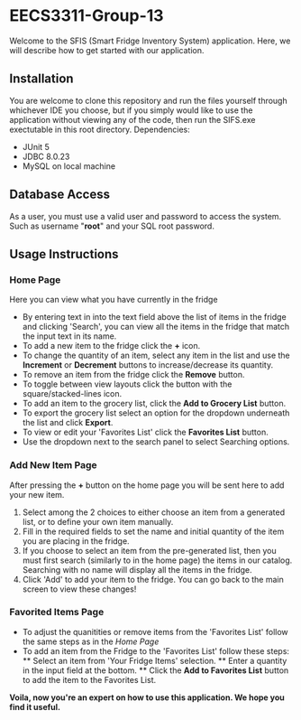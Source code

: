 # EECS3311-Group-13
Welcome to the SFIS (Smart Fridge Inventory System) application.
Here, we will describe how to get started with our application.

## Installation
You are welcome to clone this repository and run the files yourself through whichever IDE you choose, but if you simply would like to use the application without viewing any of the code, then run the SIFS.exe exectutable in this root directory.
Dependencies:
 - JUnit 5
 - JDBC 8.0.23
 - MySQL on local machine
 
 ## Database Access
 As a user, you must use a valid user and password to access the system. Such as username "**root**" and your SQL root password.

## Usage Instructions
### Home Page
Here you can view what you have currently in the fridge
* By entering text in into the text field above the list of items in the fridge and clicking 'Search', you can view all the items in the fridge that match the input text in its name. 
* To add a new item to the fridge click the **+** icon.
* To change the quantity of an item, select any item in the list and use the **Increment** or **Decrement** buttons to increase/decrease its quantity.
* To remove an item from the fridge click the **Remove** button.
* To toggle between view layouts click the button with the square/stacked-lines icon.
* To add an item to the grocery list, click the **Add to Grocery List** button.
* To export the grocery list select an option for the dropdown underneath the list and click **Export**.
* To view or edit your 'Favorites List' click the **Favorites List** button.
* Use the dropdown next to the search panel to select Searching options.

### Add New Item Page
After pressing the **+** button on the home page you will be sent here to add your new item.
1) Select among the 2 choices to either choose an item from a generated list, or to define your own item manually.
2) Fill in the required fields to set the name and initial quantity of the item you are placing in the fridge.
3) If you choose to select an item from the pre-generated list, then you must first search (similarly to in the home page) the items in our catalog. Searching with no name will display all the items in the fridge.
4) Click 'Add' to add your item to the fridge. You can go back to the main screen to view these changes!


### Favorited Items Page
* To adjust the quanitities or remove items from the 'Favorites List' follow the same steps as in the *Home Page*
* To add an item from the Fridge to the 'Favorites List' follow these steps:
** Select an item from 'Your Fridge Items' selection.
** Enter a quantity in the input field at the bottom.
** Click the **Add to Favorites List** button to add the item to the Favorites List.

**Voila, now you're an expert on how to use this application. We hope you find it useful.**
